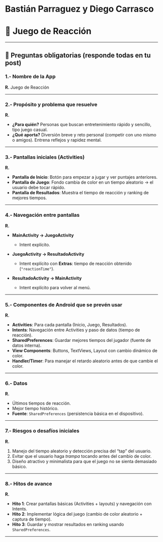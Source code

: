 # Bastián Parraguez y Diego Carrasco

# 📱 Juego de Reacción

---

## 📌 Preguntas obligatorias (responde todas en tu post)

### 1.- Nombre de la App  
**R.** Juego de Reacción  

---

### 2.- Propósito y problema que resuelve  
**R.**  
- **¿Para quién?** Personas que buscan entretenimiento rápido y sencillo, tipo juego casual.  
- **¿Qué aporta?** Diversión breve y reto personal (competir con uno mismo o amigos). Entrena reflejos y rapidez mental.  

---

### 3.- Pantallas iniciales (Activities)  
**R.**  
- **Pantalla de Inicio**: Botón para empezar a jugar y ver puntajes anteriores.  
- **Pantalla de Juego**: Fondo cambia de color en un tiempo aleatorio → el usuario debe tocar rápido.  
- **Pantalla de Resultados**: Muestra el tiempo de reacción y ranking de mejores tiempos.  

---

### 4.- Navegación entre pantallas  
**R.**  
- **MainActivity → JuegoActivity**  
  - Intent explícito.  

- **JuegoActivity → ResultadoActivity**  
  - Intent explícito con **Extras**: tiempo de reacción obtenido (`"reactionTime"`).  

- **ResultadoActivity → MainActivity**  
  - Intent explícito para volver al menú.  

---

### 5.- Componentes de Android que se prevén usar  
**R.**  
- **Activities**: Para cada pantalla (Inicio, Juego, Resultados).  
- **Intents**: Navegación entre Activities y paso de datos (tiempo de reacción).  
- **SharedPreferences**: Guardar mejores tiempos del jugador (fuente de datos interna).  
- **View Components**: Buttons, TextViews, Layout con cambio dinámico de color.  
- **Handler/Timer**: Para manejar el retardo aleatorio antes de que cambie el color.  

---

### 6.- Datos  
**R.**  
- Últimos tiempos de reacción.  
- Mejor tiempo histórico.  
- **Fuente**: `SharedPreferences` (persistencia básica en el dispositivo).  

---

### 7.- Riesgos o desafíos iniciales  
**R.**  
1. Manejo del tiempo aleatorio y detección precisa del “tap” del usuario.  
2. Evitar que el usuario haga *trampa* tocando antes del cambio de color.  
3. Diseño atractivo y minimalista para que el juego no se sienta demasiado básico.  

---

### 8.- Hitos de avance  
**R.**  
- **Hito 1**: Crear pantallas básicas (Activities + layouts) y navegación con Intents.  
- **Hito 2**: Implementar lógica del juego (cambio de color aleatorio + captura de tiempo).  
- **Hito 3**: Guardar y mostrar resultados en ranking usando `SharedPreferences`.  

---
